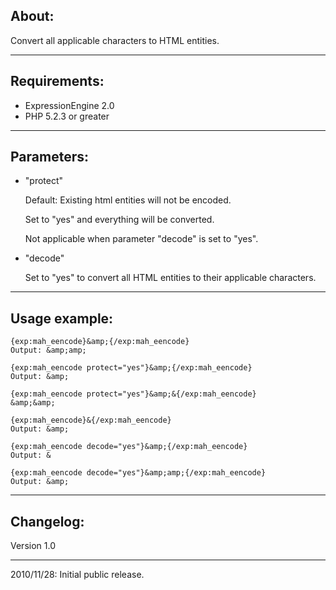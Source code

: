 ## About:

Convert all applicable characters to HTML entities.

-----

## Requirements:

* ExpressionEngine 2.0
* PHP 5.2.3 or greater

-----

## Parameters:

* "protect"
    
    Default: Existing html entities will not be encoded.
    
    Set to "yes" and everything will be converted.    
    
    Not applicable when parameter "decode" is set to "yes".

* "decode"
    
    Set to "yes" to convert all HTML entities to their applicable characters.

-----

## Usage example:

    {exp:mah_eencode}&amp;{/exp:mah_eencode}
    Output: &amp;amp;

    {exp:mah_eencode protect="yes"}&amp;{/exp:mah_eencode}
    Output: &amp;

    {exp:mah_eencode protect="yes"}&amp;&{/exp:mah_eencode}
    &amp;&amp;

    {exp:mah_eencode}&{/exp:mah_eencode}
    Output: &amp;

    {exp:mah_eencode decode="yes"}&amp;{/exp:mah_eencode}
    Output: &

    {exp:mah_eencode decode="yes"}&amp;amp;{/exp:mah_eencode}
    Output: &amp;

-----

## Changelog:

Version 1.0
******************
2010/11/28: Initial public release.

